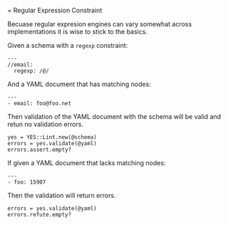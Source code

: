 = Regular Expression Constraint

Becuase regular expresion engines can vary somewhat across implementations
it is wise to stick to the basics.

Given a schema with a `regexp` constraint:

    ---
    //email:
      regexp: /@/

And a YAML document that has matching nodes:

    ---
    - email: foo@foo.net

Then validation of the YAML document with the schema will
be valid and retun no validation errors.

    yes = YES::Lint.new(@schema)
    errors = yes.validate(@yaml)
    errors.assert.empty?

If given a YAML document that lacks matching nodes: 

    ---
    - foo: 15907

Then the validation will return errors.

    errors = yes.validate(@yaml)
    errors.refute.empty?


